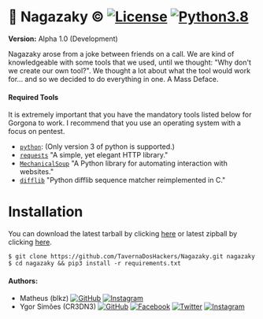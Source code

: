 # 🌸 Nagazaky &copy; [![License](https://img.shields.io/badge/License-MIT-critical.svg?style=flat-square)](https://github.com/TavernaDosHackers/Nagazaky/blob/master/LICENSE) [![Python3.8](https://img.shields.io/badge/Python-3.8-yellow.svg?style=flat-square&logo=python)](https://www.python.org/)

**Version:** Alpha 1.0 (Development)

Nagazaky arose from a joke between friends on a call. We are kind of knowledgeable with some tools that we used, until we thought: "Why don't we create our own tool?". 
We thought a lot about what the tool would work for... and so we decided to do everything in one. A Mass Deface.


#### Required Tools
It is extremely important that you have the mandatory tools listed below for Gorgona to work.
I recommend that you use an operating system with a focus on pentest.

* [`python`](https://www.python.org/): (Only version 3 of python is supported.)
* [`requests`](https://requests.readthedocs.io/) "A simple, yet elegant HTTP library."
* [`MechanicalSoup`](https://github.com/MechanicalSoup/MechanicalSoup/) "A Python library for automating interaction with websites."
* [`difflib`](https://docs.python.org/2/library/difflib.html) "Python difflib sequence matcher reimplemented in C."


# Installation
You can download the latest tarball by clicking [here](https://github.com/TavernaDosHackers/Nagazaky/tarball/master) or latest zipball by clicking  [here](https://github.com/TavernaDosHackers/Nagazaky/zipball/master).

    $ git clone https://github.com/TavernaDosHackers/Nagazaky.git nagazaky
    $ cd nagazaky && pip3 install -r requirements.txt

#### Authors:
- Matheus (blkz) [![GitHub](https://img.shields.io/badge/GitHub-blkz-inactive.svg?style=social&logo=github)](https://github.com/blkzy/)
[![Instagram](https://img.shields.io/badge/Instagram-inactive.svg?style=social&logo=Instagram)](https://instagram.com/blkz.y)
- Ygor Simões (CR3DN3) [![GitHub](https://img.shields.io/badge/GitHub-CR3DN3-inactive.svg?style=social&logo=github)](https://github.com/CR3DN3/)
[![Facebook](https://img.shields.io/badge/Facebook-inactive.svg?style=social&logo=Facebook)](https://www.facebook.com/oldygor/)
[![Twitter](https://img.shields.io/badge/Twitter-CR3DN3-inactive.svg?style=social&logo=twitter)](https://twitter.com/CR3DN3/)
[![Instagram](https://img.shields.io/badge/Instagram-inactive.svg?style=social&logo=Instagram)](https://instagram.com/oldygor)


